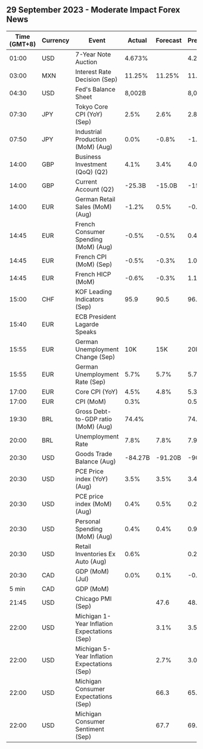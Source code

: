 ## 29 September 2023 - Moderate Impact Forex News

| Time (GMT+8) | Currency | Event | Actual | Forecast | Previous |
|------|----------|-------|--------|----------|----------|
| 01:00 | USD | 7-Year Note Auction | 4.673% |  | 4.212% |
| 03:00 | MXN | Interest Rate Decision (Sep) | 11.25% | 11.25% | 11.25% |
| 04:30 | USD | Fed's Balance Sheet | 8,002B |  | 8,024B |
| 07:30 | JPY | Tokyo Core CPI (YoY) (Sep) | 2.5% | 2.6% | 2.8% |
| 07:50 | JPY | Industrial Production (MoM) (Aug) | 0.0% | -0.8% | -1.8% |
| 14:00 | GBP | Business Investment (QoQ) (Q2) | 4.1% | 3.4% | 4.0% |
| 14:00 | GBP | Current Account (Q2) | -25.3B | -15.0B | -15.2B |
| 14:00 | EUR | German Retail Sales (MoM) (Aug) | -1.2% | 0.5% | -0.8% |
| 14:45 | EUR | French Consumer Spending (MoM) (Aug) | -0.5% | -0.5% | 0.4% |
| 14:45 | EUR | French CPI (MoM) (Sep) | -0.5% | -0.3% | 1.0% |
| 14:45 | EUR | French HICP (MoM) | -0.6% | -0.3% | 1.1% |
| 15:00 | CHF | KOF Leading Indicators (Sep) | 95.9 | 90.5 | 96.2 |
| 15:40 | EUR | ECB President Lagarde Speaks |  |  |  |
| 15:55 | EUR | German Unemployment Change (Sep) | 10K | 15K | 20K |
| 15:55 | EUR | German Unemployment Rate (Sep) | 5.7% | 5.7% | 5.7% |
| 17:00 | EUR | Core CPI (YoY) | 4.5% | 4.8% | 5.3% |
| 17:00 | EUR | CPI (MoM) | 0.3% |  | 0.5% |
| 19:30 | BRL | Gross Debt-to-GDP ratio (MoM) (Aug) | 74.4% |  | 74.1% |
| 20:00 | BRL | Unemployment Rate | 7.8% | 7.8% | 7.9% |
| 20:30 | USD | Goods Trade Balance (Aug) | -84.27B | -91.20B | -90.92B |
| 20:30 | USD | PCE Price index (YoY) (Aug) | 3.5% | 3.5% | 3.4% |
| 20:30 | USD | PCE price index (MoM) (Aug) | 0.4% | 0.5% | 0.2% |
| 20:30 | USD | Personal Spending (MoM) (Aug) | 0.4% | 0.4% | 0.9% |
| 20:30 | USD | Retail Inventories Ex Auto (Aug) | 0.6% |  | 0.2% |
| 20:30 | CAD | GDP (MoM) (Jul) | 0.0% | 0.1% | -0.2% |
| 5 min | CAD | GDP (MoM) |  |  |  |
| 21:45 | USD | Chicago PMI (Sep) |  | 47.6 | 48.7 |
| 22:00 | USD | Michigan 1-Year Inflation Expectations (Sep) |  | 3.1% | 3.5% |
| 22:00 | USD | Michigan 5-Year Inflation Expectations (Sep) |  | 2.7% | 3.0% |
| 22:00 | USD | Michigan Consumer Expectations (Sep) |  | 66.3 | 65.5 |
| 22:00 | USD | Michigan Consumer Sentiment (Sep) |  | 67.7 | 69.5 |
